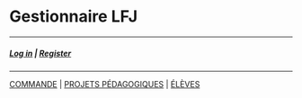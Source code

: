 # Gestionnaire LFJ
---------
##### [Log in]() | [Register]()
______

[COMMANDE](/Commande/)  |  [PROJETS PÉDAGOGIQUES](/PP/)  | [ÉLÈVES](/Eleves/)



